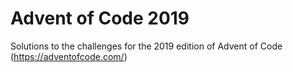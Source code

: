 # Advent of Code 2019
Solutions to the challenges for the 2019 edition of Advent of Code (https://adventofcode.com/)

